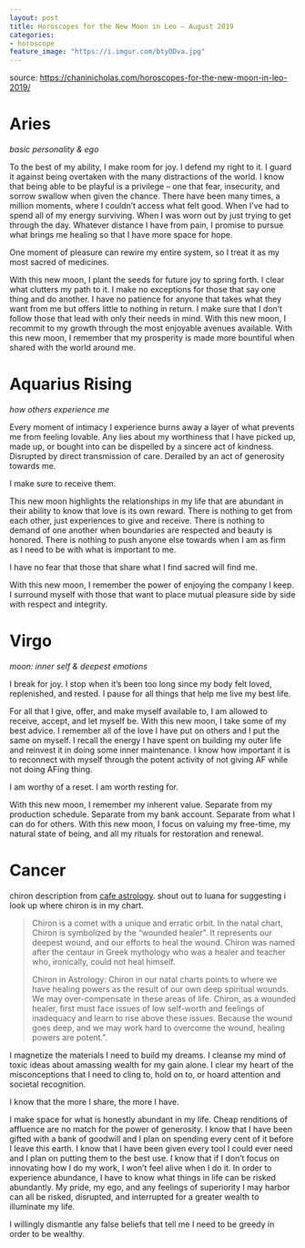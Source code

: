 ```yaml
---
layout: post
title: Horoscopes for the New Moon in Leo – August 2019
categories:
- horoscope
feature_image: "https://i.imgur.com/btyODva.jpg"
---
```


source: https://chaninicholas.com/horoscopes-for-the-new-moon-in-leo-2019/

# Aries

_basic personality & ego_

To the best of my ability, I make room for joy. I defend my right to it. I guard it against being overtaken with the many distractions of the world. I know that being able to be playful is a privilege – one that fear, insecurity, and sorrow swallow when given the chance. There have been many times, a million moments, where I couldn’t access what felt good. When I’ve had to spend all of my energy surviving. When I was worn out by just trying to get through the day. Whatever distance I have from pain, I promise to pursue what brings me healing so that I have more space for hope. 

One moment of pleasure can rewire my entire system, so I treat it as my most sacred of medicines. 

With this new moon, I plant the seeds for future joy to spring forth. I clear what clutters my path to it. I make no exceptions for those that say one thing and do another. I have no patience for anyone that takes what they want from me but offers little to nothing in return. I make sure that I don’t follow those that lead with only their needs in mind. With this new moon, I recommit to my growth through the most enjoyable avenues available. With this new moon, I remember that my prosperity is made more bountiful when shared with the world around me.  

# Aquarius Rising 

_how others experience me_

Every moment of intimacy I experience burns away a layer of what prevents me from feeling lovable. Any lies about my worthiness that I have picked up, made up, or bought into can be dispelled by a sincere act of kindness. Disrupted by direct transmission of care. Derailed by an act of generosity towards me.  

I make sure to receive them. 

This new moon highlights the relationships in my life that are abundant in their ability to know that love is its own reward. There is nothing to get from each other, just experiences to give and receive. There is nothing to demand of one another when boundaries are respected and beauty is honored. There is nothing to push anyone else towards when I am as firm as I need to be with what is important to me. 

I have no fear that those that share what I find sacred will find me. 

With this new moon, I remember the power of enjoying the company I keep. I surround myself with those that want to place mutual pleasure side by side with respect and integrity. 

# Virgo

_moon: inner self & deepest emotions_

I break for joy. I stop when it’s been too long since my body felt loved, replenished, and rested. I pause for all things that help me live my best life. 

For all that I give, offer, and make myself available to, I am allowed to receive, accept, and let myself be. With this new moon, I take some of my best advice. I remember all of the love I have put on others and I put the same on myself. I recall the energy I have spent on building my outer life and reinvest it in doing some inner maintenance. I know how important it is to reconnect with myself through the potent activity of not giving AF while not doing AFing thing. 

I am worthy of a reset. I am worth resting for. 

With this new moon, I remember my inherent value. Separate from my production schedule. Separate from my bank account. Separate from what I can do for others. With this new moon, I focus on valuing my free-time, my natural state of being, and all my rituals for restoration and renewal.



# Cancer

chiron description from [cafe astrology](https://cafeastrology.com/chiron.html). shout out to luana for suggesting i look up where chiron is in my chart.

> Chiron is a comet with a unique and erratic orbit. In the natal chart, Chiron is symbolized by the “wounded healer”. It represents our deepest wound, and our efforts to heal the wound. Chiron was named after the centaur in Greek mythology who was a healer and teacher who, ironically, could not heal himself.
>  
> Chiron in Astrology: Chiron in our natal charts points to where we have healing powers as the result of our own deep spiritual wounds. We may over-compensate in these areas of life. Chiron, as a wounded healer, first must face issues of low self-worth and feelings of inadequacy and learn to rise above these issues. Because the wound goes deep, and we may work hard to overcome the wound, healing powers are potent.".

I magnetize the materials I need to build my dreams. I cleanse my mind of toxic ideas about amassing wealth for my gain alone. I clear my heart of the misconceptions that I need to cling to, hold on to, or hoard attention and societal recognition. 

I know that the more I share, the more I have. 

I make space for what is honestly abundant in my life. Cheap renditions of affluence are no match for the power of generosity. I know that I have been gifted with a bank of goodwill and I plan on spending every cent of it before I leave this earth. I know that I have been given every tool I could ever need and I plan on putting them to the best use. I know that if I don’t focus on innovating how I do my work, I won’t feel alive when I do it. In order to experience abundance, I have to know what things in life can be risked abundantly. My pride, my ego, and any feelings of superiority I may harbor can all be risked, disrupted, and interrupted for a greater wealth to illuminate my life. 

I willingly dismantle any false beliefs that tell me I need to be greedy in order to be wealthy. 